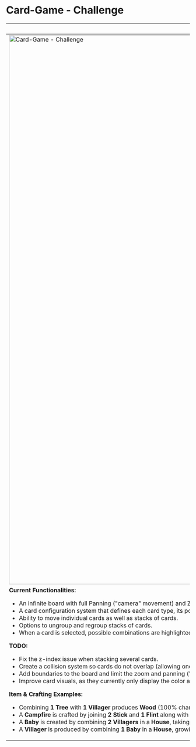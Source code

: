 # Card-Game - Challenge

<table cellspacing="0" cellpadding="0" style="border-collapse:collapse;border-spacing:0;border: none!important;">
  <thead>
    <tr>
      <th colspan="2">
        Personal challenge: Build a card game inspired by Stacklands in less than 8 hours
      </th>
    </tr>
  </thead>
  <tbody>
    <tr>
      <td rowspan="2">
        <!-- Example Image -->
        <a href="https://ViniciusFXavier.github.io/card-game/">
          <img src="https://github.com/user-attachments/assets/3e26503b-0b36-45d3-b3f4-3f54b1ea9dc1" alt="Card-Game - Challenge" width="1500">
        </a>
      </td>
      <td>
      While browsing Steam, I was inspired by the game <a href="https://store.steampowered.com/app/1948280/Stacklands/">Stacklands</a> and decided to challenged myself to build a similar experience from scratch in 8 hours.
      </td>
    </tr>
    <tr>
      <td>
        <b>Project Breakdown:</b>
        <ul>
          <li><b>Base Structure (15%):</b> Created a dynamic canvas with infinite panning ("camera" movement) and zoom capabilities. This required complex calculations to ensure smooth, integrated functionality.</li>
          <li><b>Cards (80%):</b> Engineered a robust system for creating and manipulating cards, handling positioning, grouping, and item production based on custom combination rules.</li>
          <li><b>Architecture Setup (5%):</b> Established the overall project structure and architecture. Initially, I planned an event-driven design, but ultimately chose to use native page events exclusively for mouse control.</li>
        </ul>
        Reference Game: <a href="https://store.steampowered.com/app/1948280/Stacklands/">Stacklands</a>
        <br /> Play now: <a href="https://ViniciusFXavier.github.io/card-game/">https://ViniciusFXavier.github.io/card-game/</a>
      </td>
    </tr>
    <tr>
      <td colspan="2">
        <b>Current Functionalities:</b>
        <ul>
          <li>An infinite board with full Panning ("camera" movement) and Zoom control.</li>
          <li>A card configuration system that defines each card type, its possible connections, and production blueprints when cards are combined.</li>
          <li>Ability to move individual cards as well as stacks of cards.</li>
          <li>Options to ungroup and regroup stacks of cards.</li>
          <li>When a card is selected, possible combinations are highlighted with a dashed border.</li>
        </ul>
        <b>TODO:</b>
        <ul>
          <li>Fix the z-index issue when stacking several cards.</li>
          <li>Create a collision system so cards do not overlap (allowing one card to push another).</li>
          <li>Add boundaries to the board and limit the zoom and panning ("camera" movement) (currently is all infinite).</li>
          <li>Improve card visuals, as they currently only display the color and the name of card in the center.</li>
        </ul>
        <b>Item & Crafting Examples:</b>
        <ul>
          <li>
            Combining <b>1 Tree</b> with <b>1 Villager</b> produces <b>Wood</b> (100% chance) and an <b>Apple</b> (20% chance) in <b>5 seconds</b>.
          </li>
          <li>
            A <b>Campfire</b> is crafted by joining <b>2 Stick</b> and <b>1 Flint</b> along with a <b>Villager</b> working on it, taking <b>10 seconds</b>.
          </li>
          <li>
            A <b>Baby</b> is created by combining <b>2 Villagers</b> in a <b>House</b>, taking <b>30 seconds</b>.
          </li>
          <li>
            A <b>Villager</b> is produced by combining <b>1 Baby</b> in a <b>House</b>, growing in <b>60 seconds</b>.
          </li>
        </ul>
      </td>
    </tr>
  </tbody>
</table>
